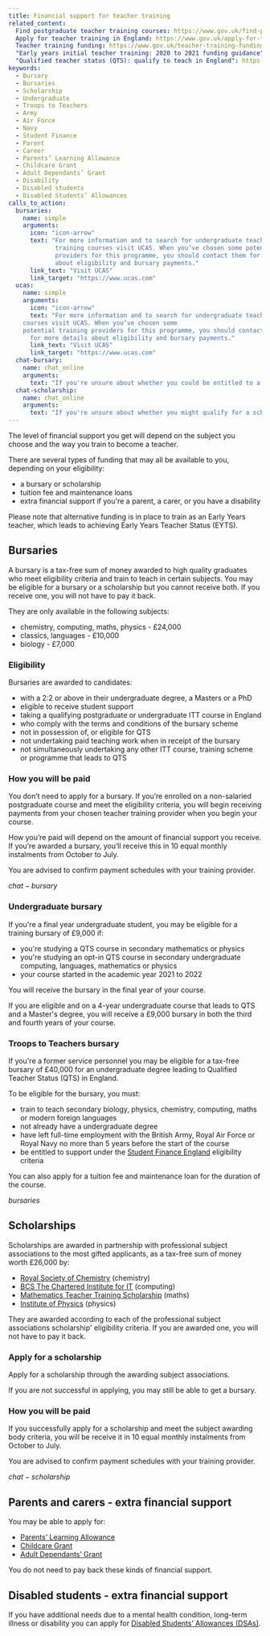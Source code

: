 ```yaml
---
title: Financial support for teacher training
related_content:
  Find postgraduate teacher training courses: https://www.gov.uk/find-postgraduate-teacher-training-courses
  Apply for teacher training in England: https://www.gov.uk/apply-for-teacher-training
  Teacher training funding: https://www.gov.uk/teacher-training-funding
  "Early years initial teacher training: 2020 to 2021 funding guidance": https://www.gov.uk/guidance/early-years-initial-teacher-training-2020-to-2021-funding-guidance
  "Qualified teacher status (QTS): qualify to teach in England": https://www.gov.uk/guidance/qualified-teacher-status-qts
keywords:
  - Bursary
  - Bursaries
  - Scholarship
  - Undergraduate
  - Troops to Teachers
  - Army
  - Air Force
  - Navy
  - Student Finance
  - Parent
  - Career
  - Parents’ Learning Allowance
  - Childcare Grant
  - Adult Dependants’ Grant
  - Disability
  - Disabled students
  - Disabled Students’ Allowances
calls_to_action:
  bursaries:
    name: simple
    arguments:
      icon: "icon-arrow"
      text: "For more information and to search for undergraduate teacher
             training courses visit UCAS. When you’ve chosen some potential training
             providers for this programme, you should contact them for more details
             about eligibility and bursary payments."
      link_text: "Visit UCAS"
      link_target: "https://www.ucas.com"
  ucas:
    name: simple
    arguments:
      icon: "icon-arrow"
      text: "For more information and to search for undergraduate teacher training
    courses visit UCAS. When you’ve chosen some
    potential training providers for this programme, you should contact them
      for more details about eligibility and bursary payments."
      link_text: "Visit UCAS"
      link_target: "https://www.ucas.com"
  chat-bursary:
    name: chat_online
    arguments:
      text: "If you're unsure about whether you could be entitled to a bursary you can chat to us."
  chat-scholarship:
    name: chat_online
    arguments:
      text: "If you're unsure about whether you might qualify for a scholarship you can chat to us."
---
```


The level of financial support you get will depend on the subject you
choose and the way you train to become a teacher.

There are several types of funding that may all be available to you,
depending on your eligibility:

* a bursary or scholarship
* tuition fee and maintenance loans
* extra financial support if you're a parent, a carer, or you have a
    disability

Please note that alternative funding is in place to train as an Early
Years teacher, which leads to achieving Early Years Teacher Status
(EYTS).

## Bursaries

A bursary is a tax-free sum of money awarded to high quality graduates
who meet eligibility criteria and train to teach in certain subjects.
You may be eligible for a bursary or a scholarship but you cannot
receive both. If you receive one, you will not have to pay it back.

They are only available in the following subjects:

* chemistry, computing, maths, physics - £24,000
* classics, languages - £10,000
* biology - £7,000

### Eligibility

Bursaries are awarded to candidates:

* with a 2:2 or above in their undergraduate degree, a Masters or a
    PhD
* eligible to receive student support
* taking a qualifying postgraduate or undergraduate ITT course in
    England
* who comply with the terms and conditions of the bursary scheme
* not in possession of, or eligible for QTS
* not undertaking paid teaching work when in receipt of the bursary
* not simultaneously undertaking any other ITT course, training scheme
    or programme that leads to QTS

### How you will be paid

You don’t need to apply for a bursary. If you’re enrolled on a
non-salaried postgraduate course and meet the eligibility criteria, you
will begin receiving payments from your chosen teacher training provider
when you begin your course.

How you’re paid will depend on the amount of financial support you
receive. If you’re awarded a bursary, you’ll receive this in 10 equal
monthly instalments from October to July.

You are advised to confirm payment schedules with your training
provider.

$chat-bursary$

### Undergraduate bursary

If you're a final year undergraduate student, you may be eligible for a
training bursary of £9,000 if:

* you're studying a QTS course in secondary mathematics or physics
* you're studying an opt-in QTS course in secondary undergraduate
    computing, languages, mathematics or physics
* your course started in the academic year 2021 to 2022

You will receive the bursary in the final year of your course.

If you are eligible and on a 4-year undergraduate course that leads to
QTS and a Master's degree, you will receive a £9,000 bursary in both the
third and fourth years of your course.

### Troops to Teachers bursary

If you're a former service personnel you may be eligible for a tax-free
bursary of £40,000 for an undergraduate degree leading to Qualified
Teacher Status (QTS) in England.

To be eligible for the bursary, you must:

* train to teach secondary biology, physics, chemistry, computing,
    maths or modern foreign languages
* not already have a undergraduate degree
* have left full-time employment with the British Army, Royal Air
    Force or Royal Navy no more than 5 years before the start of the
    course
* be entitled to support under the [Student Finance England](https://www.gov.uk/student-finance/who-qualifies)
    eligibility criteria

You can also apply for a tuition fee and maintenance loan for the
duration of the course.

$bursaries$

## Scholarships

Scholarships are awarded in partnership with professional subject
associations to the most gifted applicants, as a tax-free sum of money
worth £26,000 by:

* [Royal Society of Chemistry](https://www.rsc.org/awards-funding/funding/teacher-training-scholarships/) (chemistry)
* [BCS The Chartered Institute for IT](https://www.bcs.org/get-qualified/certification-and-scholarships-for-teachers/bcs-computer-teacher-scholarships/) (computing)
* [Mathematics Teacher Training Scholarship](https://ima.org.uk/support/mathematics-teacher-training-scholarship/) (maths)
* [Institute of Physics](https://www.iop.org/about/support-grants/iop-teacher-training-scholarships#gref) (physics)

They are awarded according to each of the professional subject
associations scholarship' eligibility criteria. If you are awarded one,
you will not have to pay it back.

### Apply for a scholarship

Apply for a scholarship through the awarding subject associations.

If you are not successful in applying, you may still be able to get a
bursary.

### How you will be paid

If you successfully apply for a scholarship and meet the subject
awarding body criteria, you will be receive it in 10 equal monthly
instalments from October to July.

You are advised to confirm payment schedules with your training
provider.

$chat-scholarship$

## Parents and carers - extra financial support

You may be able to apply for:

* [Parents’ Learning Allowance](https://www.gov.uk/parents-learning-allowance)
* [Childcare Grant](https://www.gov.uk/childcare-grant)
* [Adult Dependants’ Grant](https://www.gov.uk/adult-dependants-grant)

You do not need to pay back these kinds of financial support.

## Disabled students - extra financial support

If you have additional needs due to a mental health condition, long-term
illness or disability you can apply for
[Disabled Students’ Allowances (DSAs)](https://www.gov.uk/disabled-students-allowances-dsas/how-to-claim).
